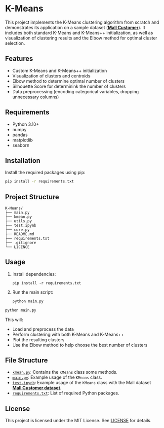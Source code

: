 # K-Means

This project implements the K-Means clustering algorithm from scratch and demonstrates its application on a sample dataset (**[Mall Customer](https://www.kaggle.com/datasets/vjchoudhary7/customer-segmentation-tutorial-in-python/code)**). It includes both standard K-Means and K-Means++ initialization, as well as visualization of clustering results and the Elbow method for optimal cluster selection.

## Features

- Custom K-Means and K-Means++ initialization
- Visualization of clusters and centroids
- Elbow method to determine optimal number of clusters
- Silhouette Score for determinink the number of clusters
- Data preprocessing (encoding categorical variables, dropping unnecessary columns)

## Requirements

- Python 3.10+
- numpy
- pandas
- matplotlib
- seaborn

## Installation

Install the required packages using pip:

```bash
pip install -r requirements.txt
```


## Project Structure

```
K-Means/
├── main.py
├── kmean.py
├── utils.py
├── test.ipynb
├── core.py
├── README.md
├── requirements.txt
├── .gitignore
└── LICENCE

```

## Usage

1. Install dependencies:
    ```
    pip install -r requirements.txt
    ```

2. Run the main script:
    ```bash
    python main.py
    ```
```bash
python main.py
```

This will:
- Load and preprocess the data
- Perform clustering with both K-Means and K-Means++
- Plot the resulting clusters
- Use the Elbow method to help choose the best number of clusters

## File Structure

- [`kmean.py`](kmean.py): Contains the `KMeans` class some methods.
- [`main.py`](main.py): Example usage of the `KMeans` class.
- [`test.ipynb`](test.ipynb): Example usage of the `KMeans` class with the Mall dataset **[Mall Customer dataset](https://www.kaggle.com/datasets/vjchoudhary7/customer-segmentation-tutorial-in-python/code)**.
- [`requirements.txt`](requirements.txt): List of required Python packages.

## License

This project is licensed under the MIT License. See [LICENSE](LICENSE) for details.